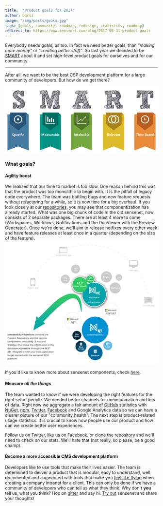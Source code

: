 ```yaml
---
title:  "Product goals for 2017"
author: borsi
image: "/img/posts/goals.jpg"
tags: [goals, community, roadmap, redesign, statistics, roadmap]
redirect_to: https://www.sensenet.com/blog/2017-05-31-product-goals
---
```


Everybody needs goals, us too. In fact we need better goals, than *"making more money"* or *"creating better stuff"*. So last year we decided to be [SMART][bb699076] about it and set high-level product goals for ourselves and for our community.

---
After all, we want to be the best CSP development platform for a large community of developers. But how do we get there?

![Smart goals](/img/posts/SMART-goals.png "Smart goals")

  [bb699076]: https://en.wikipedia.org/wiki/SMART_criteria "SMART goals"

### What goals?
#### Agility boost
We realized that our time to market is too slow. One reason behind this was that the product was too monolithic to begin with. It is the pitfall of legacy code everywhere. The team was battling bugs and new feature requests without refactoring for a while, so it is now time for a big overhaul.
If you look closely at our [repositories][ce0fc2d5], you may see that componentization has already started. What was one big chunk of code in the old sensenet, now consists of 2 separate packages. There are at least 4 more to come (Workspaces, Worklows, Notifications and the DocViewer with the Preview Generator). Once we're done, we'll aim to release hotfixes every other week and have feature releases at least once in a quarter (depending on the size of the feature).
![Sensenet Components](https://github.com/SenseNet/sn-resources/raw/master/images/sn-components/sn-components_services.png "Sensenet Components")

  [ce0fc2d5]: https://github.com/SenseNet/ "Sensenet"

If you'd like to know more about sensenet components, check [here][36459043].

  [36459043]: http://community.sensenet.com/docs/sensenet-components/ "sensenet components"

#### Measure *all the things*
The team wanted to know if we were developing the right features for the right set of people. We needed better channels for communication and lots of data. Right now we aggregate a fair amount of [GitHub][bebd2231] statistics with [NuGet][80c6156c], [npm][ffdb2e87], [Twitter][0c3b4e3a], [Facebook][b175e3d7] and Google Analytics data so we can have a clearer picture of our "community health". The next step is product-related usage statistics: it is crucial to know how people use our product and how can we create better user experiences.

  [bebd2231]: https://github.com/SenseNet/sensenet "sensenet GitHub"
  [80c6156c]: nuget.org/profiles/sensenet "sensenet Nuget"
  [ffdb2e87]: https://www.npmjs.com/org/sensenet "sensenet on npm"
  [0c3b4e3a]: https://twitter.com/sensenet "Twitter"
  [b175e3d7]: https://www.facebook.com/sensenetcsp/ "sensenet on Facebook"

Follow us on [Twitter][0c3b4e3a], like us on [Facebook][b175e3d7], or [clone the repository][bebd2231] and we'll need to check on our stats. We'll hate that (not really, so please, be a good champ).

#### Become a more accessible CMS development platform
Developers like to use tools that make their lives easier. The team is determined to deliver a product that is modular, easy to understand, well documented and augmented with tools that make you [feel like flying][2fc61619] when creating a company intranet for a client. This can only be done if we have a community of developers who can tell us what they think. Why don't **you** tell us, what you think? Hop on [gitter][71fe2b44] and say hi. [Try out][f482c883] sensenet and share your thoughts!

  [71fe2b44]: https://gitter.im/SenseNet/sensenet "Sensenet Gitter Channel"
  [f482c883]: https://www.sensenet.com/try-it "Try sensenet"
  [2fc61619]: https://xkcd.com/353/ "Import antigravity"
